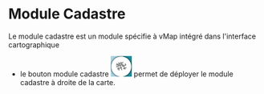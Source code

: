 # Module Cadastre

Le module cadastre est un module spécifie à vMap intégré dans l'interface cartographique

-   le bouton module cadastre  ![](../images/bouton_module_cadastre.png) permet de déployer le module cadastre à droite de la carte.
